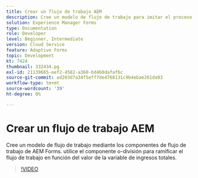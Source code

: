 ```yaml
---
title: Crear un flujo de trabajo AEM
description: Cree un modelo de flujo de trabajo para imitar el proceso empresarial.
solution: Experience Manager Forms
type: Documentation
role: Developer
level: Beginner, Intermediate
version: Cloud Service
feature: Adaptive Forms
topic: Development
kt: 7424
thumbnail: 332434.pg
exl-id: 21139665-eef2-4582-a360-bd4b8dafaf6c
source-git-commit: ad203d7a34f5eff7de4768131c9b4ebae261da93
workflow-type: tm+mt
source-wordcount: '39'
ht-degree: 0%

---
```


# Crear un flujo de trabajo AEM

Cree un modelo de flujo de trabajo mediante los componentes de flujo de trabajo de AEM Forms. utilice el componente o-división para ramificar el flujo de trabajo en función del valor de la variable de ingresos totales.

>[!VIDEO](https://video.tv.adobe.com/v/332434?quality=12&learn=on)

